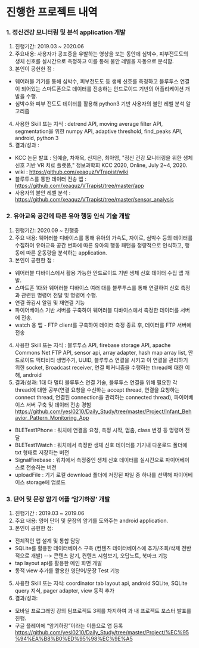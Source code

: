 # 진행한 프로젝트 내역


### 1. 정신건강 모니터링 및 분석 application 개발 
1) 진행기간: 2019.03 ~ 2020.06
2) 주요내용: 사용자가 공포증을 유발하는 영상을 보는 동안에 심박수, 피부전도도의 생체 신호를 실시간으로 측정하고 이를 통해 불안 레벨을 자동으로 분석함. 
3) 본인이 공헌한 점 :
- 웨어러블 기기를 통해 심박수, 피부전도도 등 생체 신호를 측정하고 블루투스 연결이 되어있는 스마트폰으로 데이터를 전송하는 안드로이드 기반의 어플리케이션 개발을 수행.
- 심박수와 피부 전도도 데이터를 활용해 python3 기반 사용자의 불안 레벨 분석 알고리즘
4) 사용한 Skill 또는 지식 : detrend API, moving average filter API, segmentation을 위한 numpy API, adaptive threshold, find_peaks API, android, python 3
5) 결과/성과 :
* KCC 논문 발표 : 임예슬, 차재욱, 신지은, 최아영, "정신 건강 모니터링을 위한 생체신호 기반 VR 치료 플랫폼," 정보과학회 KCC 2020, Online, July 2~4, 2020.
* wiki : https://github.com/xeaquz/VTrapist/wiki
* 블루투스를 통한 데이터 전송 앱 : https://github.com/xeaquz/VTrapist/tree/master/app
* 사용자의 불안 레벨 분석 : https://github.com/xeaquz/VTrapist/tree/master/sensor_analysis

### 2. 유아교육 공간에 따른 유아 행동 인식 기술 개발
1) 진행기간: 2020.09 ~ 진행중
2) 주요 내용: 웨어러블 디바이스를 통해 유아의 가속도, 자이로, 심박수 등의 데이터를 수집하여 유아교육 공간 변화에 따른 유아의 행동 패턴을 정량적으로 인식하고, 행동에 따른 운동량을 분석하는 application.
3) 본인이 공헌한 점 :
- 웨어러블 디바이스에서 활용 가능한 안드로이드 기반 생체 신호 데이터 수집 앱 개발.
- 스마트폰 1대와 웨어러블 디바이스 여러 대를 블루투스를 통해 연결하여 신호 측정과 관련된 명령어 전달 및 명령어 수행.
- 연결 끊김시 알림 및 재연결 기능
- 파이어베이스 기반 서버를 구축하여 웨어러블 디바이스에서 측정한 데이터를 서버에 전송.
- watch 용 앱 - FTP client를 구축하여 데이터 측정 종료 후, 데이터를 FTP 서버에 전송
4) 사용한 Skill 또는 지식 : 블루투스 API, firebase storage API, apache Commons Net FTP API, sensor api, array adapter, hash map array list, 안드로이드 액티비티 생명주기, UUID, 블루투스 연결을 시키고 이 연결을 관리하기 위한 socket, Broadcast receiver, 연결 메커니즘을 수행하는 thread에 대한 이해, android
5) 결과/성과:
1대 다 멀티 블루투스 연결 기술, 블루투스 연결을 위해 필요한 각 thread에 대한 공부(연결 요청을 수신하는 accept thread, 연결을 요청하는 connect thread, 연결된 connection을 관리하는 connected thread), 파이어베이스 서버 구축 및 데이터 전송 경험
https://github.com/yesl0210/Daily_Study/tree/master/Project/Infant_Behavior_Pattern_Monitoring_App

* BLETest1Phone : 워치에 연결을 요청, 측정 시작, 멈춤, class 변경 등 명령어 전달
* BLETest1Watch : 워치에서 측정한 생체 신호 데이터를 기기내 다운로드 폴더에 txt 형태로 저장하는 버전
* SignalFirebase : 워치에서 측정중인 생체 신호 데이터를 실시간으로 파이어베이스로 전송하는 버전
* uploadFile : 기기 로컬 download 폴더에 저장된 파일 중 하나를 선택해 파이어베이스 storage에 업로드

### 3. 단어 및 문장 암기 어플 ‘암기하장’ 개발
1) 진행기간 : 2019.03 ~ 2019.06
2) 주요 내용: 영어 단어 및 문장의 암기를 도와주는 android application.
3) 본인이 공헌한 점:
- 전체적인 앱 설계 및 통합 담당
- SQLite를 활용한 데이터베이스 구축 (컨텐츠 데이터베이스에 추가/조회/삭제 전반적으로 개발)
  --> 콘텐츠 암기, 컨텐츠 시험보기, 오답노트, 북마크 기능
- tap layout api를 활용한 메인 화면 개발
- 동적 view 추가를 활용한 영단어/문장 Test 기능
5) 사용한 Skill 또는 지식: coordinator tab layout api, android SQLite, SQLite query 지식, pager adapter, view 동적 추가
6) 결과/성과:
- 모바일 프로그래밍 강의 팀프로젝트 3위를 차지하여 과 내 프로젝트 포스터 발표를 진행.
- 구글 플레이에 “암기하장”이라는 이름으로 앱 등록
https://github.com/yesl0210/Daily_Study/tree/master/Project/%EC%95%94%EA%B8%B0%ED%95%98%EC%9E%A5

